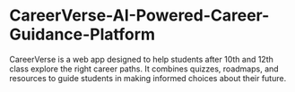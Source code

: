 # CareerVerse-AI-Powered-Career-Guidance-Platform
CareerVerse is a web app designed to help students after 10th and 12th class explore the right career paths. It combines quizzes, roadmaps, and resources to guide students in making informed choices about their future.
